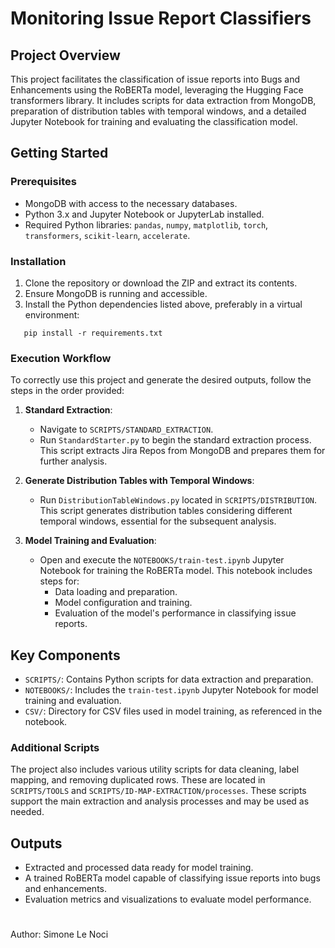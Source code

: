 # Monitoring Issue Report Classifiers

## Project Overview

This project facilitates the classification of issue reports into Bugs and Enhancements using the RoBERTa model, leveraging the Hugging Face transformers library. It includes scripts for data extraction from MongoDB, preparation of distribution tables with temporal windows, and a detailed Jupyter Notebook for training and evaluating the classification model.

## Getting Started

### Prerequisites

- MongoDB with access to the necessary databases.
- Python 3.x and Jupyter Notebook or JupyterLab installed.
- Required Python libraries: `pandas`, `numpy`, `matplotlib`, `torch`, `transformers`, `scikit-learn`, `accelerate`.

### Installation

1. Clone the repository or download the ZIP and extract its contents.
2. Ensure MongoDB is running and accessible.
3. Install the Python dependencies listed above, preferably in a virtual environment:
```
   pip install -r requirements.txt
```

### Execution Workflow

To correctly use this project and generate the desired outputs, follow the steps in the order provided:

1. **Standard Extraction**:
    - Navigate to `SCRIPTS/STANDARD_EXTRACTION`.
    - Run `StandardStarter.py` to begin the standard extraction process. This script extracts Jira Repos from MongoDB and prepares them for further analysis.

2. **Generate Distribution Tables with Temporal Windows**:
    - Run `DistributionTableWindows.py` located in `SCRIPTS/DISTRIBUTION`. This script generates distribution tables considering different temporal windows, essential for the subsequent analysis.

3. **Model Training and Evaluation**:
    - Open and execute the `NOTEBOOKS/train-test.ipynb` Jupyter Notebook for training the RoBERTa model. This notebook includes steps for:
        - Data loading and preparation.
        - Model configuration and training.
        - Evaluation of the model's performance in classifying issue reports.

## Key Components

- `SCRIPTS/`: Contains Python scripts for data extraction and preparation.
- `NOTEBOOKS/`: Includes the `train-test.ipynb` Jupyter Notebook for model training and evaluation.
- `CSV/`: Directory for CSV files used in model training, as referenced in the notebook.


### Additional Scripts

The project also includes various utility scripts for data cleaning, label mapping, and removing duplicated rows. These are located in `SCRIPTS/TOOLS` and `SCRIPTS/ID-MAP-EXTRACTION/processes`. These scripts support the main extraction and analysis processes and may be used as needed.

## Outputs

- Extracted and processed data ready for model training.
- A trained RoBERTa model capable of classifying issue reports into bugs and enhancements.
- Evaluation metrics and visualizations to evaluate model performance.

#

Author: Simone Le Noci